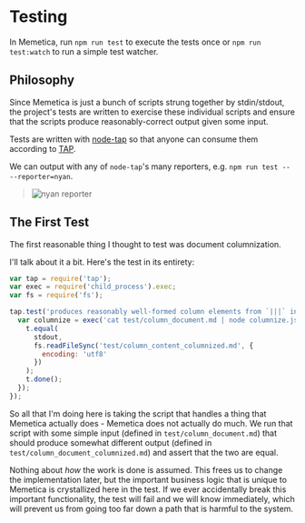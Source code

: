 # Testing

In Memetica, run `npm run test` to execute the tests once or
`npm run test:watch` to run a simple test watcher.

## Philosophy

Since Memetica is just a bunch of scripts strung together by stdin/stdout,
the project's tests are written to exercise these individual scripts and ensure
that the scripts produce reasonably-correct output given some input.

Tests are written with [node-tap](https://github.com/tapjs/node-tap) so that
anyone can consume them according to [TAP](https://testanything.org/).

We can output with any of `node-tap`'s many reporters,
e.g. `npm run test -- --reporter=nyan`.

> ![nyan reporter](https://cloud.githubusercontent.com/assets/197309/13726939/8b7d1444-e8ab-11e5-9a45-f5fac79ca0f3.png)

## The First Test

The first reasonable thing I thought to test was document columnization.

I'll talk about it a bit. Here's the test in its entirety:

```js
var tap = require('tap');
var exec = require('child_process').exec;
var fs = require('fs');

tap.test('produces reasonably well-formed column elements from `|||` in input', function(t) {
  var columnize = exec('cat test/column_document.md | node columnize.js', function(error, stdout, stderr) {
    t.equal(
      stdout,
      fs.readFileSync('test/column_content_columnized.md', {
        encoding: 'utf8'
      })
    );
    t.done();
  });
});
```

So all that I'm doing here is taking the script that handles a thing that
Memetica actually does - Memetica does not actually do much. We run that script
with some simple input (defined in `test/column_document.md`) that should
produce somewhat different output (defined in `test/column_document_columnized.md`)
and assert that the two are equal.

Nothing about _how_ the work is done is assumed. This frees us to change the
implementation later, but the important business logic that is unique to Memetica
is crystallized here in the test. If we ever accidentally break this
important functionality, the test will fail and we will know immediately, which
will prevent us from going too far down a path that is harmful to the system.
